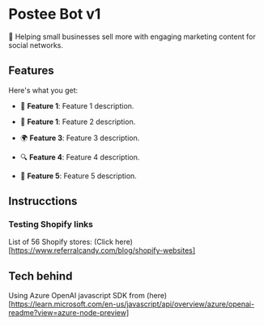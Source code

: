 # Postee Bot v1
🚀 Helping small businesses sell more with engaging marketing content for social networks.

## Features
Here's what you get:

- 📝 **Feature 1**: Feature 1 description.

- 🔄 **Feature 1**: Feature 2 description.

- 🌍 **Feature 3**: Feature 3 description.

- 🔍 **Feature 4**: Feature 4 description.

- 🎉 **Feature 5**: Feature 5 description.

## Instrucctions

### Testing Shopify links

List of 56 Shopify stores: (Click here)[https://www.referralcandy.com/blog/shopify-websites]

## Tech behind

Using Azure OpenAI javascript SDK from (here)[https://learn.microsoft.com/en-us/javascript/api/overview/azure/openai-readme?view=azure-node-preview]